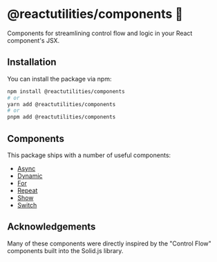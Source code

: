 # @reactutilities/components 🧰

Components for streamlining control flow and logic in your React component's JSX.

## Installation

You can install the package via npm:

```bash
npm install @reactutilities/components
# or
yarn add @reactutilities/components
# or
pnpm add @reactutilities/components
```


## Components

This package ships with a number of useful components:

- [Async](https://github.com/givensuman/reactutilities/tree/master/src/components/Async)
- [Dynamic](https://github.com/givensuman/reactutilities/tree/master/src/components/Dynamic)
- [For](https://github.com/givensuman/reactutilities/tree/master/src/components/For)
- [Repeat](https://github.com/givensuman/reactutilities/tree/master/src/components/Repeat)
- [Show](https://github.com/givensuman/reactutilities/tree/master/src/components/Show)
- [Switch](https://github.com/givensuman/reactutilities/tree/master/src/components/Switch)

## Acknowledgements

Many of these components were directly inspired by the "Control Flow" components built into the Solid.js library.
